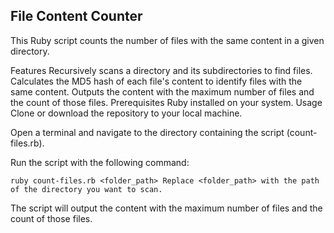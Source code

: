 ## File Content Counter
This Ruby script counts the number of files with the same content in a given directory.

Features
Recursively scans a directory and its subdirectories to find files.
Calculates the MD5 hash of each file's content to identify files with the same content.
Outputs the content with the maximum number of files and the count of those files.
Prerequisites
Ruby installed on your system.
Usage
Clone or download the repository to your local machine.

Open a terminal and navigate to the directory containing the script (count-files.rb).

Run the script with the following command:

``
ruby count-files.rb <folder_path>
Replace <folder_path> with the path of the directory you want to scan.
``

The script will output the content with the maximum number of files and the count of those files.


